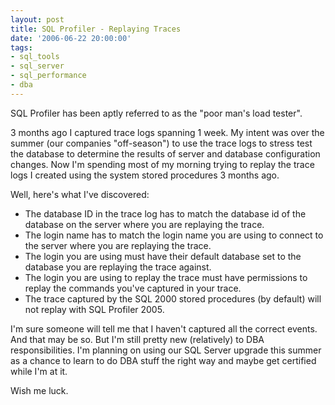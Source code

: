 ```yaml
---
layout: post
title: SQL Profiler - Replaying Traces
date: '2006-06-22 20:00:00'
tags:
- sql_tools
- sql_server
- sql_performance
- dba
---
```


SQL Profiler has been aptly referred to as the "poor man's load tester".

3 months ago I captured trace logs spanning 1 week. My intent was over the summer (our companies "off-season") to use the trace logs to stress test the database to determine the results of server and database configuration changes. Now I'm spending most of my morning trying to replay the trace logs I created using the system stored procedures 3 months ago.

Well, here's what I've discovered:

* The database ID in the trace log has to match the database id of the database on the server where you are replaying the trace.
* The login name has to match the login name you are using to connect to the server where you are replaying the trace.
* The login you are using must have their default database set to the database you are replaying the trace against.
* The login you are using to replay the trace must have permissions to replay the commands you've captured in your trace.
* The trace captured by the SQL 2000 stored procedures (by default) will not replay with SQL Profiler 2005.

I'm sure someone will tell me that I haven't captured all the correct events. And that may be so. But I'm still pretty new (relatively) to DBA responsibilities. I'm planning on using our SQL Server upgrade this summer as a chance to learn to do DBA stuff the right way and maybe get certified while I'm at it.

Wish me luck.